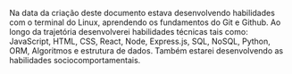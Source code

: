 Na data da criação deste documento estava desenvolvendo habilidades com o terminal do Linux, aprendendo os fundamentos do Git e Github. Ao longo da trajetória desenvolverei habilidades técnicas tais como: JavaScript, HTML, CSS, React, Node, Express.js, SQL, NoSQL, Python, ORM, Algoritmos e estrutura de dados. Também estarei desenvolvendo as habilidades sociocomportamentais.
